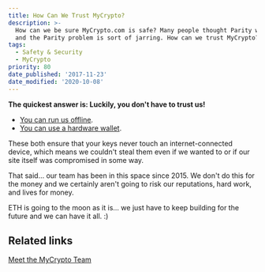 ```yaml
---
title: How Can We Trust MyCrypto?
description: >-
  How can we be sure MyCrypto.com is safe? Many people thought Parity was safe
  and the Parity problem is sort of jarring. How can we trust MyCrypto?
tags:
  - Safety & Security
  - MyCrypto
priority: 80
date_published: '2017-11-23'
date_modified: '2020-10-08'
---
```


**The quickest answer is: Luckily, you don't have to trust us!**

- [You can run us offline](/how-to/offline/how-to-run-mycrypto-offline-and-locally).
- [You can use a hardware wallet](/staying-safe/hardware-wallet-recommendations).

These both ensure that your keys never touch an internet-connected device, which means we couldn't steal them even if we wanted to or if our site itself was compromised in some way.

That said... our team has been in this space since 2015. We don't do this for the money and we certainly aren't going to risk our reputations, hard work, and lives for money.

ETH is going to the moon as it is... we just have to keep building for the future and we can have it all. :)

## Related links

[Meet the MyCrypto Team](https://about.mycrypto.com/)
